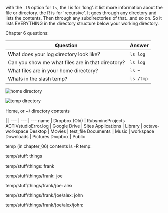 with the `-lR` option for `ls`, the l is for 'long'. it list more information about the file or directory.
the R is for 'recursive'. It goes through any directory and lists the contents. 
Then through any subdirectories of that...and so on. So it lists EVERYTHING in the directory structure below your working directory.

Chapter 6 questions:

Question | Answer
--- | ---
What does your log directory look like? | `ls log`
Can you show me what files are in that directory? | `ls log` 
What files are in your home directory? | `ls ~` 
Whats in the slash temp? | `ls /tmp`

![home directory](glassbead0.github.com/learn_command_line_exercises/images/home_directory.jpg)

![temp directory](glassbead0.github.com/learn_command_line_exercises/images/temp_directory.jpg)



Home, or ~/ directory contents 

 | | 
--- | --- | ---
name | Dropbox (Old) | RubymineProjects
ACTIVstudioError.log | Google Drive | Sites
Applications | Library | octave-workspace
Desktop | Movies | test_file
Documents | Music | workspace
Downloads | Pictures
Dropbox | Public


temp (in chapter_06) contents ls -R temp:
              
temp/stuff:
things

temp/stuff/things:
frank

temp/stuff/things/frank:
joe

temp/stuff/things/frank/joe:
alex

temp/stuff/things/frank/joe/alex:
john

temp/stuff/things/frank/joe/alex/john:
